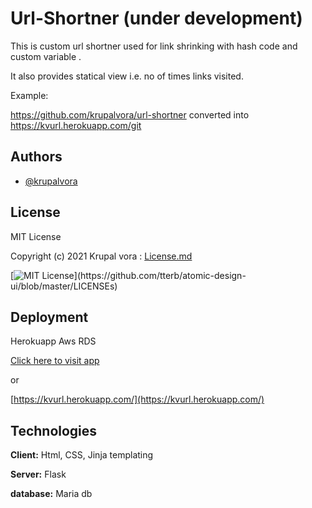 # Url-Shortner (under development)

This is  custom url  shortner used for link shrinking with hash code and custom variable 
.

It also provides statical view i.e. no of times links visited.

Example:

   https://github.com/krupalvora/url-shortner converted into https://kvurl.herokuapp.com/git

## Authors

- [@krupalvora](https://github.com/krupalvora)

  
## License

 MIT License

Copyright (c) 2021 Krupal vora : [License.md](https://github.com/krupalvora/url-shortner/blob/main/LICENSE.md)

[![MIT License](https://img.shields.io/apm/l/atomic-design-ui.svg?)](https://github.com/tterb/atomic-design-ui/blob/master/LICENSEs)


  
## Deployment

Herokuapp 
Aws RDS 

[Click here to visit app](https://kvurl.herokuapp.com/)

or

[https://kvurl.herokuapp.com/](https://kvurl.herokuapp.com/)

  
## Technologies

**Client:** Html, CSS, Jinja templating

**Server:** Flask

**database:** Maria db

  
